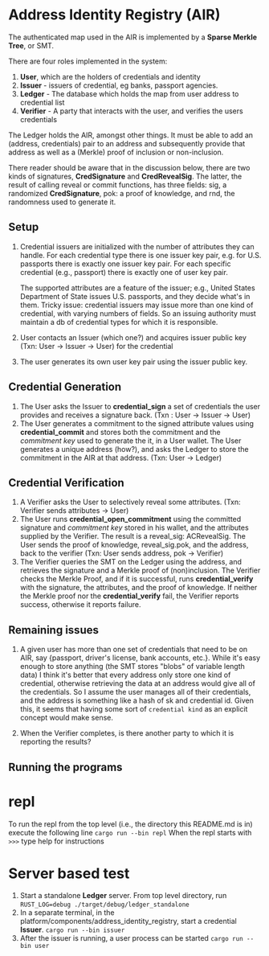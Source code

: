 # Address Identity Registry (AIR)

The authenticated map used in the AIR is implemented by a **Sparse Merkle Tree**, or SMT.

There are four roles implemented in the system:
1. **User**, which are the holders of credentials and identity
2. **Issuer** - issuers of credential, eg banks, passport agencies.
3. **Ledger** - The database which holds the map from user address to credential list
4. **Verifier** - A party that interacts with the user, and verifies the users credentials

The Ledger holds the AIR, amongst other things. It must be able to add an (address, credentials) pair to an
address and subsequently provide that address as well as a (Merkle) proof of inclusion or non-inclusion.

There reader should be aware that in the discussion below, there are two kinds of signatures, **CredSignature** and 
**CredRevealSig**. The latter, the result of calling reveal or commit functions, has three fields: sig, a randomized
**CredSignature**, pok: a proof of knowledge, and rnd, the randomness used to generate it.

## Setup
1. Credential issuers are initialized with the number of attributes they can handle. For each credential
   type there is one issuer key pair, e.g. for U.S. passports there is exactly one issuer key pair. For
   each specific credential (e.g., passport) there is exactly one of user key pair.

   The supported attributes are a feature of the issuer; e.g., United States Department of State issues
   U.S. passports, and they decide what's in them. Tricky issue: credential issuers may issue more
   than one kind of credential, with varying numbers of fields. So an issuing authority must maintain
   a db of credential types for which it is responsible.
2. User contacts an Issuer (which one?) and acquires issuer public key (Txn: User -> Issuer -> User)
   for the credential
3. The user generates its own user key pair using the issuer public key.

## Credential Generation
1. The User asks the Issuer to **credential_sign** a set of credentials the user provides and receives a signature back.
   (Txn : User -> Issuer -> User)
2. The User generates a commitment to the signed attribute values using **credential_commit** and stores both the commitment
   and the *commitment key* used to generate the it, in a User wallet. The User generates a unique address (how?),
   and asks the Ledger to store the commitment in the AIR at that address. (Txn: User -> Ledger)

## Credential Verification
1. A Verifier asks the User to selectively reveal some attributes. (Txn: Verifier sends attributes -> User)
2. The User runs **credential_open_commitment** using the committed signature and *commitment key* stored in his wallet, and the attributes
   supplied by the Verifier. The result is a reveal_sig: ACRevealSig. The User sends the proof of knowledge, reveal_sig.pok,
   and the address, back to the verifier (Txn: User sends address, pok -> Verifier)
3. The Verifier queries the SMT on the Ledger using the address, and retrieves the signature and a Merkle proof
   of (non)inclusion. The Verifier checks the Merkle Proof, and if it is successful, runs **credential_verify** with the signature,
   the attributes, and the proof of knowledge.
   If neither the Merkle proof nor the **credential_verify** fail, the Verifier reports success, otherwise it reports failure.

## Remaining issues
1. A given user has more than one set of credentials that need to be on AIR, say {passport, driver's license, bank 
accounts, etc.}. While it's easy enough to store anything (the SMT stores "blobs" of variable length data) I think
it's better that every address only store one kind of credential, otherwise retrieving the data at an address would
give all of the credentials. So I assume the user manages all of their credentials, and the address is something like
a hash of sk and credential id. Given this, it seems that having some sort of `credential kind` as an explicit concept
would make sense.

2. When the Verifier completes, is there another party to which it is reporting the results?

## Running the programs
# repl
To run the repl from the top level (i.e., the directory this README.md is in) execute the following line
`cargo run --bin repl`
When the repl starts with `>>>` type help for instructions
# Server based test
1. Start a standalone **Ledger** server. From <platform> top level directory, run
`RUST_LOG=debug ./target/debug/ledger_standalone`
2. In a separate terminal, in the platform/components/address_identity_registry, start a credential **Issuer**.
`cargo run --bin issuer`
3. After the issuer is running, a user process can be started
`cargo run --bin user`

